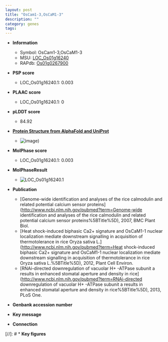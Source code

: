 ```yaml
---
layout: post
title: "OsCam1-3,OsCaM1-3"
description: ""
category: genes
tags: 
---
```


* **Information**  
    + Symbol: OsCam1-3,OsCaM1-3  
    + MSU: [LOC_Os01g16240](http://rice.plantbiology.msu.edu/cgi-bin/ORF_infopage.cgi?orf=LOC_Os01g16240)  
    + RAPdb: [Os01g0267900](http://rapdb.dna.affrc.go.jp/viewer/gbrowse_details/irgsp1?name=Os01g0267900)  

* **PSP score**  
    + LOC_Os01g16240.1: 0.003 

* **PLAAC score**  
    + LOC_Os01g16240.1: 0 

* **pLDDT score**
    + 84.92

* **[Protein Structure from AlphaFold and UniProt](https://www.uniprot.org/uniprotkb/Q0JNS6/entry#structure)**
    + ![image](https://ricepsp.github.io/images/Q0/AF-Q0JNS6-F1.png))

* **MolPhase score**
    + LOC_Os01g16240.1: 0.003

* **MolPhaseResult**
    + ![LOC_Os01g16240.1](https://ricepsp.github.io/pictures/LOC_Os01g/LOC_Os01g16240.1.png)

* **Publication**  
    + [Genome-wide identification and analyses of the rice calmodulin and related potential calcium sensor proteins](http://www.ncbi.nlm.nih.gov/pubmed?term=Genome-wide identification and analyses of the rice calmodulin and related potential calcium sensor proteins%5BTitle%5D), 2007, BMC Plant Biol.
    + [Heat shock-induced biphasic Ca2+ signature and OsCaM1-1 nuclear localization mediate downstream signalling in acquisition of thermotolerance in rice Oryza sativa L.](http://www.ncbi.nlm.nih.gov/pubmed?term=Heat shock-induced biphasic Ca2+ signature and OsCaM1-1 nuclear localization mediate downstream signalling in acquisition of thermotolerance in rice Oryza sativa L.%5BTitle%5D), 2012, Plant Cell Environ.
    + [RNAi-directed downregulation of vacuolar H+ -ATPase subunit a results in enhanced stomatal aperture and density in rice](http://www.ncbi.nlm.nih.gov/pubmed?term=RNAi-directed downregulation of vacuolar H+ -ATPase subunit a results in enhanced stomatal aperture and density in rice%5BTitle%5D), 2013, PLoS One.

* **Genbank accession number**  

* **Key message**  

* **Connection**  

[//]: # * **Key figures**  


